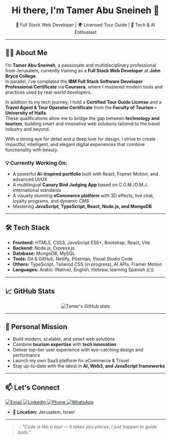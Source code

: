 <h1 align="center">Hi there, I'm Tamer Abu Sneineh 👋</h1>

<p align="center">
  🧠 Full Stack Web Developer | 🌍 Licensed Tour Guide | 🚀 Tech & AI Enthusiast
</p>

---

## 👨‍💻 About Me

I’m **Tamer Abu Sneineh**, a passionate and multidisciplinary professional from Jerusalem, currently training as a **Full Stack Web Developer** at **John Bryce College**.  
In parallel, I’ve completed the **IBM Full Stack Software Developer Professional Certificate** via **Coursera**, where I mastered modern tools and practices used by real-world developers.

In addition to my tech journey, I hold a **Certified Tour Guide License** and a **Travel Agent & Tour Operator Certificate** from the **Faculty of Tourism – University of Haifa**.  
These qualifications allow me to bridge the gap between **technology and tourism**, building smart and innovative web solutions tailored to the travel industry and beyond.

With a strong eye for detail and a deep love for design, I strive to create impactful, intelligent, and elegant digital experiences that combine functionality with beauty.



### 💡 Currently Working On:

- A powerful **AI-inspired portfolio** built with React, Framer Motion, and advanced UI/UX
- A multilingual **Canary Bird Judging App** based on C.O.M./O.M.J. international standards
- A visually stunning **eCommerce platform** with 3D effects, live chat, loyalty programs, and dynamic CMS
- Mastering **JavaScript, TypeScript, React, Node.js, and MongoDB**

---

## 🛠️ Tech Stack

- **Frontend:** HTML5, CSS3, JavaScript ES6+, Bootstrap, React, Vite
- **Backend:** Node.js, Express.js
- **Database:** MongoDB, MySQL
- **Tools:** Git & GitHub, Netlify, Postman, Visual Studio Code
- **Others:** TypeScript, Tailwind CSS (in progress), AI APIs, Framer Motion
- **Languages:** Arabic (Native), English, Hebrew, learning Spanish 🇪🇸

---

## 📈 GitHub Stats

<p align="center">
  <img src="https://github-readme-stats.vercel.app/api?username=v3tamer&show_icons=true&theme=github_dark&hide_border=true" alt="Tamer's GitHub stats" />
</p>

---

## 🎯 Personal Mission

- Build modern, scalable, and smart web solutions
- Combine **tourism expertise** with **tech innovation**
- Deliver top-tier user experience with eye-catching design and performance
- Launch my own SaaS platform for eCommerce & Travel
- Stay up-to-date with the latest in **AI, Web3, and JavaScript frameworks**

---

## 📫 Let's Connect

<p align="left">
  <a href="mailto:v3tamer@gmail.com" target="_blank">
    <img alt="Email" src="https://img.shields.io/badge/Email-v3tamer@gmail.com-red?style=flat-square&logo=gmail" />
  </a>
  <a href="https://www.linkedin.com/in/tamer-a-sneineh-06b3b930b" target="_blank">
    <img alt="LinkedIn" src="https://img.shields.io/badge/LinkedIn-Connect-blue?style=flat-square&logo=linkedin" />
  </a>
  <a href="tel:+972504692550">
    <img alt="Phone" src="https://img.shields.io/badge/Phone-+972504692550-brightgreen?style=flat-square&logo=whatsapp" />
  </a>
  <a href="https://wa.me/972504692550" target="_blank">
    <img alt="WhatsApp" src="https://img.shields.io/badge/WhatsApp-Message-green?style=flat-square&logo=whatsapp" />
  </a>
</p>

- 📍 **Location:** Jerusalem, Israel



---

> 💡 *“Code is like a tour — it takes you places. I just happen to guide both.”*
